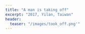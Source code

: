 ```yaml
---
title: "A man is taking off"
excerpt: "2017, Yilan, Taiwan"
header:
  teaser: "/images/took_off.png'"
---
```



